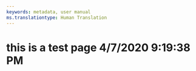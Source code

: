 ```yaml
---
keywords: metadata, user manual
ms.translationtype: Human Translation
---
```

# this is a test page 4/7/2020 9:19:38 PM
